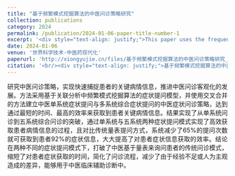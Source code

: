 ```yaml
---
title: "基于频繁模式挖掘算法的中医问诊策略研究"
collection: publications
category: 2024
permalink: /publication/2024-01-06-paper-title-number-1
excerpt: '<div style="text-align: justify;">This paper uses the frequent pattern mining algorithm and cross - merging method to establish TCM single - and multi - system symptom questioning strategies, which can improve the efficiency of obtaining patient symptom information and promote the objective development of TCM consultation.</div>'
date: 2024-01-06
venue: '世界科学技术-中医药现代化'
paperurl: 'http://xiongyujie.cn/files/基于频繁模式挖掘算法的中医问诊策略研究_李瑞珍.pdf'
citation: '<br/><div style="text-align: justify;">基于频繁模式挖掘算法的中医问诊策略研究, 李瑞珍, 夏春明*, 王忆勤, 许朝霞, 熊玉洁,世界科学技术-中医药现代化,2024,26(6):1608-1617.</div>'
---
```


<div style="text-align: justify;">研究中医问诊策略，实现快速捕捉患者的关键病情信息，推进中医问诊客观化的发展。方法采用基于关联分析中频繁模式挖掘算法的症状提问模型，并使用交叉合并的方法建立中医单系统症状提问与多系统综合症状提问的中医症状问诊策略，达到通过最短的时间、最高的效率来获取到患者关键病情信息。结果实现了从单系统问诊到五系统综合问诊的突破，通过单系统与五系统两种症状提问模式实现了高效获取患者病情信息的过程，且对比传统量表提问方式，系统减少了65%的提问次数就可获取到患者92%的症状信息，大大提高了对患者症状信息获取的效率。结论在两种不同的症状提问模式下，打破了中医基于量表来询问患者的传统问诊模式，缩短了对患者症状获取的时间，简化了问诊流程，减少了由于经验不足或人为主观造成的差异，能够用于中医临床辅助诊断中。</div>

<br/>

